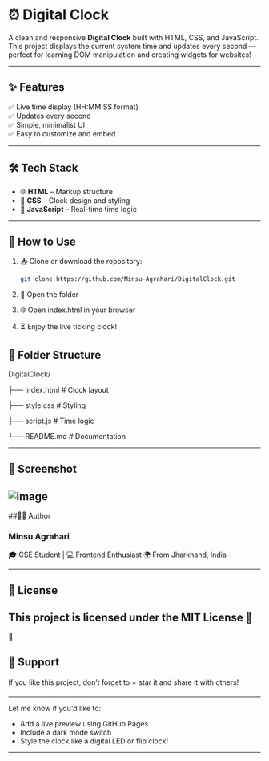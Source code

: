 # ⏰ Digital Clock

A clean and responsive **Digital Clock** built with HTML, CSS, and JavaScript. This project displays the current system time and updates every second — perfect for learning DOM manipulation and creating widgets for websites!

---

## ✨ Features

✅ Live time display (HH:MM:SS format)  
✅ Updates every second  
✅ Simple, minimalist UI  
✅ Easy to customize and embed

---

## 🛠️ Tech Stack

- 🌐 **HTML** – Markup structure  
- 🎨 **CSS** – Clock design and styling  
- 🧠 **JavaScript** – Real-time time logic

---

## 🚀 How to Use

1. 📥 Clone or download the repository:
   ```bash
   git clone https://github.com/Minsu-Agrahari/DigitalClock.git
2. 📂 Open the folder

3. 🌐 Open index.html in your browser

4. ⏳ Enjoy the live ticking clock!
   
## 📂 Folder Structure

DigitalClock/

├── index.html       # Clock layout

├── style.css        # Styling

├── script.js        # Time logic

└── README.md        # Documentation

--- 

## 📸 Screenshot
![image](https://github.com/user-attachments/assets/893f588d-6142-4f9a-8e94-c5f0475f67b8)
---

##👨‍💻 Author
### Minsu Agrahari
🎓 CSE Student | 💻 Frontend Enthusiast
🌍 From Jharkhand, India

---

## 📄 License
This project is licensed under the MIT License 📃
---
📃

## 🙌 Support
If you like this project, don’t forget to ⭐ star it and share it with others!


---

Let me know if you'd like to:
- Add a live preview using GitHub Pages
- Include a dark mode switch
- Style the clock like a digital LED or flip clock!


---




